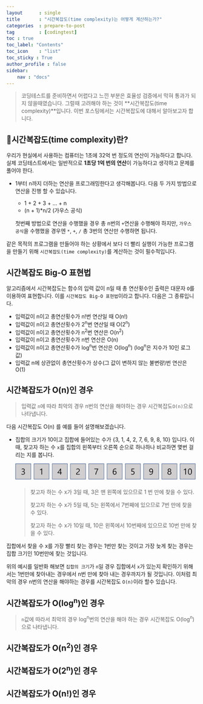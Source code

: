 ```yaml
---
layout      : single
title       : "시간복잡도(time complexity)는 어떻게 계산하는가?"
categories  : prepare-to-post
tag         : [codingtest] 
toc : true
toc_label: "Contents"
toc_icon	: "list"
toc_sticky : True
author_profile : false
sidebar:
    nav : "docs"
---
```



>  코딩테스트를 준비하면서 어렵다고 느낀 부분은 효율성 검증에서 막혀 통과가 되지 않을때였습니다. 그럴때 고려해야 하는 것이 **시간복잡도(time complexity)**입니다. 이번 포스팅에서는 시간복잡도에 대해서 알아보고자 합니다.

## 📝시간복잡도(time complexity)란?

 우리가 현실에서 사용하는 컴퓨터는 1초에 32억 번 정도의 연산이 가능하다고 합니다. 실제 코딩테스트에서는 일반적으로 **1초당 1억 번의 연산**이 가능하다고 생각하고 문제를 풀어야 한다. 

* 1부터 n까지 더하는 연산을 프로그래밍한다고 생각해봅니다. 다음 두 가지 방법으로 연산을 진행 할 수 있습니다. 

  * 1 + 2 + 3 + ... + n
  * (n + 1)*n/2 (가우스 공식)

   첫번째 방법으로 연산을 수행했을 경우 총 n번의 `+`연산을 수행해야 하지만, `가우스 공식`을 수행했을 경우엔 `*`, `+`, `/` 총 3번의 연산만 수행하면 됩니다. 

 같은 목적의 프로그램을 만들어야 하는 상황에서 보다 더 빨리 실행이 가능한 프로그램을 만들기 위해 `시간복잡도(time complexity)`를 계산하는 것이 필수적입니다.

## 시간복잡도 Big-O 표현법

   알고리즘에서 시간복잡도는 함수의 입력 값이 n일 때 총 연산횟수인 출력은 대문자 `O`를 이용하여 표현합니다. 이를 `시간복잡도 Big-O 표현법`이라고 합니다. 다음은 그 종류입니다.

* 입력값이 n이고 총연산횟수가 n!번 연산일 때 O(n!)
* 입력값이 n이고 총연산횟수가 2<sup>n</sup>번 연산일 때 O(2<sup>n</sup>)
* 입력값이 n이고 총연산횟수가 n<sup>2</sup>번 연산은 O(n<sup>2</sup>)
* 입력값이 n이고 총연산횟수가 n번 연산은 O(n)
* 입력값이 n이고 총연산횟수가 log<sup>n</sup>번 연산은 O(log<sup>n</sup>)
  (log<sup>n</sup>은 지수가 10인 로그값)
* 입력값 n에 상관없이 총연산횟수가 상수(그 값이 변하지 않는 불변량)번 연산은 O(1)

## 시간복잡도가 O(n)인 경우

>  입력값 `n`에 따라 최악의 경우 n번의 연산을 해야하는 경우 시간복잡도`O(n)`으로 나타냅니다.

다음 시간복잡도 O(n) 를 예를 들어 설명해보겠습니다.

* 집합의 크기가 10이고 집합에 들어있는 수가 {3, 1, 4, 2, 7, 6, 9, 8, 10} 입니다. 이 때, 찾고자 하는 수 `x`를 집합의 왼쪽부터 오른쪽 순으로 하나하나 비교하면 몇번 걸리는 지를 봅니다.

  ![On](/images/2022-04-25-time_complexity/On.png)

  > 찾고자 하는 수 x가 3일 때, 3은 맨 왼쪽에 있으므로 1 번 만에 찾을 수 있다. 
  >
  > 찾고자 하는 수 x가 5일 때, 5는 왼쪽에서 7번째에 있으므로 7번 만에 찾을 수 있다.
  >
  > 찾고자 하는 수 x가 10일 때, 10은 왼쪽에서 10번째에 있으므로 10번 만에 찾을 수 있다.

집합에서 찾을 수 x를 가장 빨리 찾는 경우는 1번만 찾는 것이고 가장 늦게 찾는 경우는 집합 크기인 10번만에 찾는 것입니다.

위의 예시를 일반화 해보면 `집합의 크기`가 `n`일 경우 집합에서 `x`가 있는지 확인하기 위해서는 1번만에 찾아내는 경우에서 n번 만에 찾아 내는 경우까지가 될 것입니다. 이처럼 최악의 경우 n번의 연산을 해야하는 경우를 시간복잡도 `O(n)`이라 할수 있습니다.

## 시간복잡도가 O(log<sup>n</sup>)인 경우

>  `n`값에 따라서 최악의 경우 log<sup>n</sup>번의 연산을 해야 하는 경우 시간복잡도 O(log<sup>n</sup>)으로 나타냅니다.



## 시간복잡도가 O(n<sup>2</sup>)인 경우

## 시간복잡도가 O(2<sup>n</sup>)인 경우

## 시간복잡도가 O(n!)인 경우

